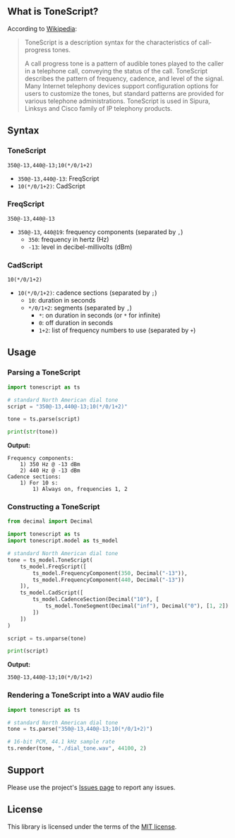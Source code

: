 ## What is ToneScript?

According to [Wikipedia](https://en.wikipedia.org/wiki/ToneScript):

> ToneScript is a description syntax for the characteristics of call-progress tones.
>
> A call progress tone is a pattern of audible tones played to the caller in a telephone call, conveying the status of the call. ToneScript describes the pattern of frequency, cadence, and level of the signal. Many Internet telephony devices support configuration options for users to customize the tones, but standard patterns are provided for various telephone administrations. ToneScript is used in Sipura, Linksys and Cisco family of IP telephony products.

## Syntax

### ToneScript

```text
350@-13,440@-13;10(*/0/1+2)
```

* `350@-13,440@-13`: FreqScript
* `10(*/0/1+2)`: CadScript

<!-- .. math::
ToneScript \Leftarrow FreqScript \; ; \; CadScript \\
\; \\
FreqScript \Leftarrow FreqComp_1 \; [ \; , \; FreqComp_2 \; [ \; , \; FreqComp_3 \; [ \; , \; FreqComp_4 \; [ \; , \; FreqComp_5 \; [ \; , \; FreqComp_6 \; ] \; ] \; ] \; ] \; ] \\
FreqComp \Leftarrow frequency \; @ \; level \\
\; \\
CadScript \Leftarrow CadSection_1 \; [ \; ; \; CadSection_2 \; ] \\
CadSection \Leftarrow duration \; ( \; ToneSegment_1 \; [ \; , \; ToneSegment_2 \; [ \; , \; ToneSegment_3 \; [ \; , \; ToneSegment_4 \; [ \; , \; ToneSegment_5 \; [ \; , \; ToneSegment_6 \; ] \; ] \; ] \; ] \; ] \; ) \\
ToneSegment \Leftarrow duration_{on} \; / \; duration_{off} \; / \; FreqCompNums \\
FreqCompNums \Leftarrow \; num_1 \; [ \; + \; num_2 \; [ \; + \; num_3 \; [ \; + \; num_4 \; [ \; + \; num_5 \; [ \; + \; num_6 \; ] \; ] \; ] \; ] \; ] -->

### FreqScript

```text
350@-13,440@-13
```

* `350@-13`, `440@19`: frequency components (separated by `,`)
    * `350`: frequency in hertz (Hz)
    * `-13`: level in decibel-millivolts (dBm)

### CadScript

```text
10(*/0/1+2)
```

* `10(*/0/1+2)`: cadence sections (separated by `;`)
    * `10`: duration in seconds
    * `*/0/1+2`: segments (separated by `,`)
        * `*`: on duration in seconds (or `*` for infinite)
        * `0`: off duration in seconds
        * `1+2`: list of frequency numbers to use (separated by `+`)

## Usage

### Parsing a ToneScript

```python
import tonescript as ts

# standard North American dial tone
script = "350@-13,440@-13;10(*/0/1+2)"

tone = ts.parse(script)

print(str(tone))
```

**Output:**

```shell
Frequency components:
    1) 350 Hz @ -13 dBm
    2) 440 Hz @ -13 dBm
Cadence sections:
    1) For 10 s:
        1) Always on, frequencies 1, 2
```

### Constructing a ToneScript

```python
from decimal import Decimal

import tonescript as ts
import tonescript.model as ts_model

# standard North American dial tone
tone = ts_model.ToneScript(
    ts_model.FreqScript([
        ts_model.FrequencyComponent(350, Decimal("-13")),
        ts_model.FrequencyComponent(440, Decimal("-13"))
    ]),
    ts_model.CadScript([
        ts_model.CadenceSection(Decimal("10"), [
            ts_model.ToneSegment(Decimal("inf"), Decimal("0"), [1, 2])
        ])
    ])
)

script = ts.unparse(tone)

print(script)
```

**Output:**

```shell
350@-13,440@-13;10(*/0/1+2)
```

### Rendering a ToneScript into a WAV audio file

```python
import tonescript as ts

# standard North American dial tone
tone = ts.parse("350@-13,440@-13;10(*/0/1+2)")

# 16-bit PCM, 44.1 kHz sample rate
ts.render(tone, "./dial_tone.wav", 44100, 2)
```

## Support

Please use the project's [Issues page](https://github.com/gdereese/tonescript/issues) to report any issues.

## License

This library is licensed under the terms of the [MIT license](https://choosealicense.com/licenses/MIT/).
